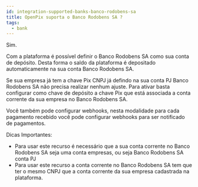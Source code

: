 ```yaml
---
id: integration-supported-banks-banco-rodobens-sa
title: OpenPix suporta o Banco Rodobens SA ?
tags:
  - bank
---
```


Sim.

Com a plataforma é possível definir o Banco Rodobens SA como sua conta de depósito. Desta forma o saldo da plataforma é depositado automaticamente na sua conta Banco Rodobens SA.

Se sua empresa já tem a chave Pix CNPJ já defindo na sua conta PJ Banco Rodobens SA não precisa realizar nenhum ajuste. Para ativar basta configurar como chave de depósito a chave Pix que está associada a conta corrente da sua empresa no Banco Rodobens SA.

Você também pode configurar webhooks, nesta modalidade para cada pagamento recebido você pode configurar webhooks para ser notificado de pagamentos.

Dicas Importantes:

- Para usar este recurso é necessário que a sua conta corrente no Banco Rodobens SA seja uma conta empresas, ou seja Banco Rodobens SA conta PJ
- Para usar este recurso a conta corrente no Banco Rodobens SA tem que ter o mesmo CNPJ que a conta corrente da sua empresa cadastrada na plataforma.
